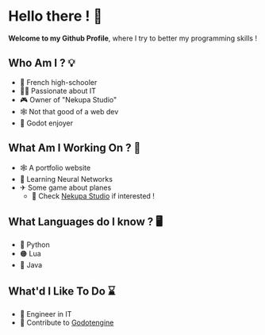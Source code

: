 # Hello there ! 👋

**Welcome to my Github Profile**, where I try to better my programming skills ! 

## Who Am I ? 💡

- 🏫 French high-schooler
- 👨‍💻 Passionate about IT
- 🎮 Owner of "Nekupa Studio"
- 🕸 Not that good of a web dev
- 🤖 Godot enjoyer

## What Am I Working On ? 🤔

- 🕸 A portfolio website
- 🧠 Learning Neural Networks
- ✈ Some game about planes
  - 🔗 Check [Nekupa Studio](https://github.com/Nekupa-Studio) if interested ! 

## What Languages do I know ? 🖥

- 🐍 Python
- 🟠 Lua
- 🍵 Java

## What'd I Like To Do ⌛

- 💾 Engineer in IT
- 📜 Contribute to [Godotengine](https://github.com/godotengine/godot)

